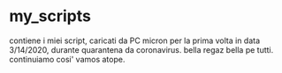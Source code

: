 # my_scripts
contiene i miei script, caricati da PC micron per la prima volta in data 3/14/2020, durante quarantena
da coronavirus. bella regaz bella pe tutti. continuiamo cosi' vamos atope. 
